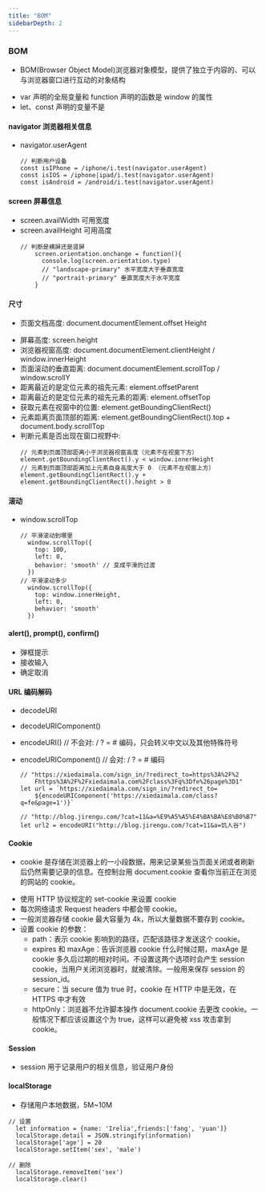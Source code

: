 ```yaml
---
title: "BOM"
sidebarDepth: 2
---
```


### BOM

- BOM(Browser Object Model)浏览器对象模型，提供了独立于内容的、可以与浏览器窗口进行互动的对象结构

* var 声明的全局变量和 function 声明的函数是 window 的属性
* let、const 声明的变量不是

#### navigator 浏览器相关信息

- navigator.userAgent
  ```
  // 判断用户设备
  const isIPhone = /iphone/i.test(navigator.userAgent)
  const isIOS = /iphone|ipad/i.test(navigator.userAgent)
  const isAndroid = /android/i.test(navigator.userAgent)
  ```

#### screen 屏幕信息

- screen.availWidth 可用宽度
- screen.availHeight 可用高度
  ```
  // 判断是横屏还是竖屏
      screen.orientation.onchange = function(){
        console.log(screen.orientation.type)
        // "landscape-primary" 水平宽度大于垂直宽度
        // "portrait-primary" 垂直宽度大于水平宽度
      }
  ```

#### 尺寸

- 页面文档高度: document.documentElement.offset
  Height

* 屏幕高度: screen.height
* 浏览器视窗高度: document.documentElement.clientHeight / window.innerHeight
* 页面滚动的垂直距离: document.documentElement.scrollTop / window.scrollY
* 距离最近的是定位元素的祖先元素: element.offsetParent
* 距离最近的是定位元素的祖先元素的距离: element.offsetTop
* 获取元素在视窗中的位置: element.getBoundingClientRect()
* 元素距离页面顶部的距离: element.getBoundingClientRect().top + document.body.scrollTop
* 判断元素是否出现在窗口视野中:
  ```
  // 元素到页面顶部距离小于浏览器视窗高度（元素不在视窗下方）
  element.getBoundingClientRect().y < window.innerHeight
  // 元素到页面顶部距离加上元素自身高度大于 0 （元素不在视窗上方）
  element.getBoundingClientRect().y + element.getBoundingClientRect().height > 0
  ```

#### 滚动

- window.scrollTop

  ```
  // 平滑滚动到哪里
    window.scrollTop({
      top: 100,
      left: 0,
      behavior: 'smooth' // 变成平滑的过渡
    })
  // 平滑滚动多少
    window.scrollTop({
      top: window.innerHeight,
      left: 0,
      behavior: 'smooth'
    })
  ```

#### alert(), prompt(), confirm()

- 弹框提示
- 接收输入
- 确定取消

#### URL 编码解码

- decodeURI

- decodeURIComponent()

- encodeURI() // 不会对: / ? = # 编码，只会转义中文以及其他特殊符号

- encodeURIComponent() // 会对: / ? = # 编码
  ```
  // "https://xiedaimala.com/sign_in/?redirect_to=https%3A%2F%2
      Fhttps%3A%2F%2Fxiedaimala.com%2Fclass%3Fq%3Dfe%26page%3D1"
  let url = `https://xiedaimala.com/sign_in/?redirect_to=
      ${encodeURIComponent('https://xiedaimala.com/class?q=fe&page=1')}`
  ```
  ```
  // "http://blog.jirengu.com/?cat=11&a=%E9%A5%A5%E4%BA%BA%E8%B0%B7"
  let url2 = encodeURI("http://blog.jirengu.com/?cat=11&a=饥人谷")
  ```

#### Cookie

- cookie 是存储在浏览器上的一小段数据，用来记录某些当页面关闭或者刷新后仍然需要记录的信息。在控制台用 document.cookie 查看你当前正在浏览的网站的 cookie。

* 使用 HTTP 协议规定的 set-cookie 来设置 cookie
* 每次网络请求 Request headers 中都会带 cookie。
* 一般浏览器存储 cookie 最大容量为 4k，所以大量数据不要存到 cookie。
* 设置 cookie 的参数：
  - path：表示 cookie 影响到的路径，匹配该路径才发送这个 cookie。
  - expires 和 maxAge：告诉浏览器 cookie 什么时候过期，maxAge 是 cookie 多久后过期的相对时间。不设置这两个选项时会产生 session cookie，当用户关闭浏览器时，就被清除。一般用来保存 session 的 session_id。
  - secure：当 secure 值为 true 时，cookie 在 HTTP 中是无效，在 HTTPS 中才有效
  - httpOnly：浏览器不允许脚本操作 document.cookie 去更改 cookie。一般情况下都应该设置这个为 true，这样可以避免被 xss 攻击拿到 cookie。

#### Session

- session 用于记录用户的相关信息，验证用户身份

#### localStorage

- 存储用户本地数据，5M~10M

```
// 设置
  let information = {name: 'Irelia',friends:['fang', 'yuan']}
  localStorage.detail = JSON.stringify(information)
  localStorage['age'] = 20
  localStorage.setItem('sex', 'male')
```

```
// 删除
  localStorage.removeItem('sex')
  localStorage.clear()
```
